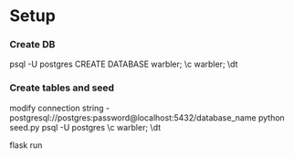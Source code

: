 # Setup

### Create DB
psql -U postgres
CREATE DATABASE warbler;
\c warbler;
\dt

### Create tables and seed
modify connection string - postgresql://postgres:password@localhost:5432/database_name
python seed.py
psql -U postgres
\c warbler;
\dt

flask run
